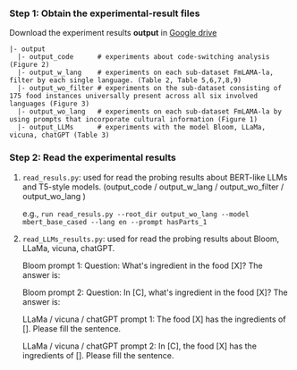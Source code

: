 ### Step 1: Obtain the experimental-result files
Download the experiment results **output** in [Google drive](https://drive.google.com/drive/folders/1lBoYEPafbZHwVYn6u7Em3O5yKM405iRP?usp=sharing)


```
|- output
  |- output_code      # experiments about code-switching analysis (Figure 2)
  |- output_w_lang    # experiments on each sub-dataset FmLAMA-la, filter by each single language. (Table 2, Table 5,6,7,8,9) 
  |- output_wo_filter # experiments on the sub-dataset consisting of 175 food instances universally present across all six involved languages (Figure 3)    
  |- output_wo_lang   # experiments on each sub-dataset FmLAMA-la by using prompts that incorporate cultural information (Figure 1)
  |- output_LLMs      # experiments with the model Bloom, LLaMa, vicuna, chatGPT (Table 3)
```

### Step 2: Read the experimental results

1. `read_resuls.py`: used for read the probing results about BERT-like LLMs and T5-style models. (output_code / output_w_lang / output_wo_filter / output_wo_lang )
   
   e.g., `run read_resuls.py --root_dir output_wo_lang --model mbert_base_cased --lang en --prompt hasParts_1`

2. `read_LLMs_results.py`: used for read the probing results about Bloom, LLaMa, vicuna, chatGPT.

   Bloom prompt 1: Question: What's ingredient in the food [X]? The answer is:
   
   Bloom prompt 2: Question: In [C], what's ingredient in the food [X]? The answer is:

   LLaMa / vicuna / chatGPT prompt 1: The food [X] has the ingredients of []. Please fill the sentence.

   LLaMa / vicuna / chatGPT prompt 2: In [C], the food [X] has the ingredients of []. Please fill the sentence.
   
